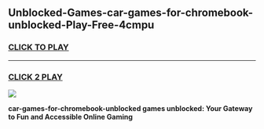 
## Unblocked-Games-car-games-for-chromebook-unblocked-Play-Free-4cmpu
<h3>
<a href="https://premium76.site?title=car-games-for-chromebook-unblocked&ref=20A">CLICK TO PLAY</a></h3>
<hr>

<h3>
<a href="https://premium76.site?title=car-games-for-chromebook-unblocked&ref=20A">CLICK 2 PLAY</a>
  
</h3>

<a href="https://premium76.site?title=car-games-for-chromebook-unblocked&ref=20A"><img src="https://clearcache.store/games.png"></a>


**car-games-for-chromebook-unblocked games unblocked: Your Gateway to Fun and Accessible Online Gaming**
